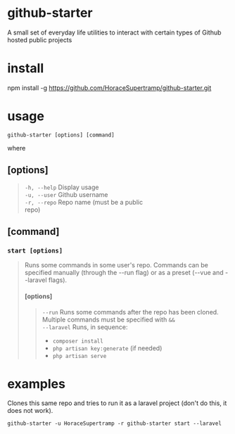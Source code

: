 # github-starter

A small set of everyday life utilities to interact with certain types of Github hosted public projects

# install

npm install -g https://github.com/HoraceSupertramp/github-starter.git

# usage

```github-starter [options] [command]```

where

## [options]

> ```-h, --help``` Display usage<br>
```-u, --user``` Github username<br>
```-r, --repo``` Repo name (must be a public<br>repo)

## [command]

### ```start [options]```

>Runs some commands in some user's repo. Commands can be specified manually (through the --run flag) or as a preset (--vue and --laravel flags).
>
>#### [options]
>
>>```--run``` Runs some commands after the repo has been cloned. Multiple commands must be specified with ```&&```<br>
>>```--laravel``` Runs, in sequence:<br>
>> - ```composer install```
>> - ```php artisan key:generate``` (if needed)
>> - ```php artisan serve```

# examples

Clones this same repo and tries to run it as a laravel project (don't do this, it does not work).

```github-starter -u HoraceSupertramp -r github-starter start --laravel```

